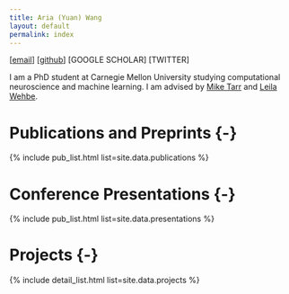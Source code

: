 ```yaml
---
title: Aria (Yuan) Wang
layout: default
permalink: index
---
```


[<a href="mailto:ariawang@cmu.edu">email</a>]
[<a href="https://www.github.com/ariaaay">github</a>]
[GOOGLE SCHOLAR]
[TWITTER]

I am a PhD student at Carnegie Mellon University studying computational
neuroscience and machine learning. I am advised by
[Mike Tarr](https://www.cmu.edu/dietrich/psychology/people/core-training-faculty/tarr-michael.html) and
[Leila Wehbe](https://www.cs.cmu.edu/~lwehbe/).

# Publications and Preprints {-}
{% include pub_list.html list=site.data.publications %}

# Conference Presentations {-}
{% include pub_list.html list=site.data.presentations %}

# Projects {-}
{% include detail_list.html list=site.data.projects %}
